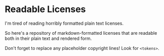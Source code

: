 Readable Licenses
=================

I'm tired of reading horribly formatted plain text licenses.

So here's a repository of markdown-formatted licenses that are readable both in
their plain text and rendered form.

Don't forget to replace any placeholder copyright lines!  Look for `<tokens>`.
